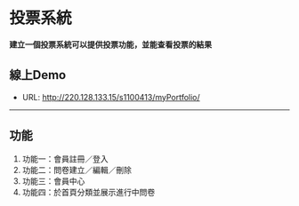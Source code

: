 # 投票系統
**建立一個投票系統可以提供投票功能，並能查看投票的結果**

## 線上Demo
  * URL: http://220.128.133.15/s1100413/myPortfolio/

---
## 功能
1. 功能一：會員註冊／登入
2. 功能二：問卷建立／編輯／刪除
3. 功能三：會員中心
4. 功能四：於首頁分類並展示進行中問卷
